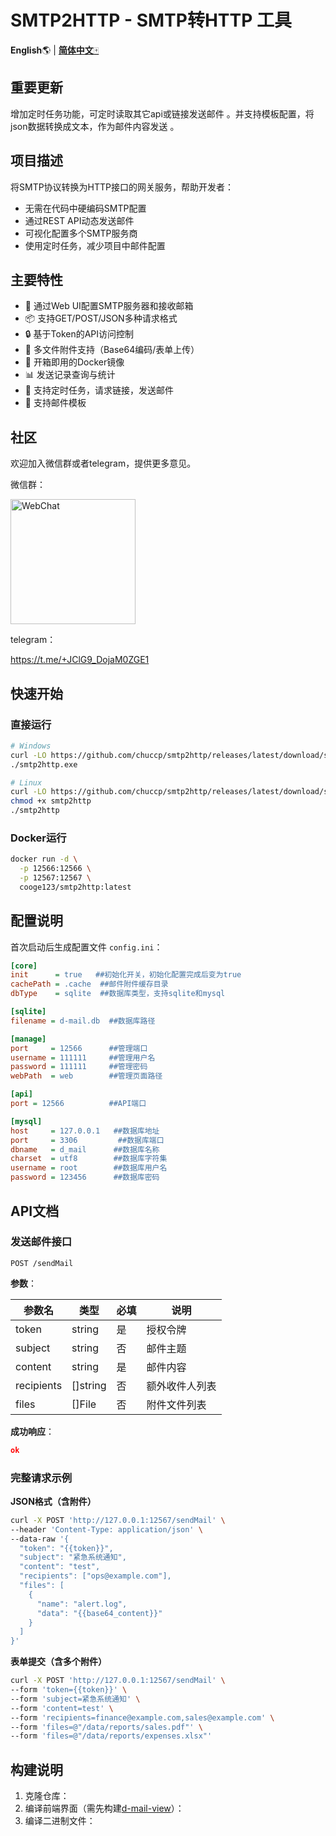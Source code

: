 # SMTP2HTTP - SMTP转HTTP 工具

**English**🌎 | [**简体中文**🀄](./README_zh.md)

## 重要更新

增加定时任务功能，可定时读取其它api或链接发送邮件 。并支持模板配置，将json数据转换成文本，作为邮件内容发送 。

## 项目描述

将SMTP协议转换为HTTP接口的网关服务，帮助开发者：

- 无需在代码中硬编码SMTP配置
- 通过REST API动态发送邮件
- 可视化配置多个SMTP服务商
- 使用定时任务，减少项目中邮件配置

## 主要特性

- 🚀 通过Web UI配置SMTP服务器和接收邮箱
- 📦 支持GET/POST/JSON多种请求格式
- 🔒 基于Token的API访问控制
- 📎 多文件附件支持（Base64编码/表单上传）
- 🐳 开箱即用的Docker镜像
- 📊 发送记录查询与统计
- 📅 支持定时任务，请求链接，发送邮件
- 📧 支持邮件模板

## 社区
欢迎加入微信群或者telegram，提供更多意见。

微信群：

<img src="https://github.com/chuccp/smtp2http/blob/main/image/WeChat.png?raw=true" alt="WebChat" width="200">

telegram：

https://t.me/+JClG9_DojaM0ZGE1

## 快速开始

### 直接运行

```bash
# Windows
curl -LO https://github.com/chuccp/smtp2http/releases/latest/download/smtp2http-windows-amd64.tar.gz
./smtp2http.exe

# Linux
curl -LO https://github.com/chuccp/smtp2http/releases/latest/download/smtp2http-linux-amd64.tar.gz
chmod +x smtp2http
./smtp2http
```

### Docker运行

```bash
docker run -d \
  -p 12566:12566 \
  -p 12567:12567 \
  cooge123/smtp2http:latest
```

## 配置说明

首次启动后生成配置文件 `config.ini`：

```ini
[core]
init      = true   ##初始化开关，初始化配置完成后变为true 
cachePath = .cache  ##邮件附件缓存目录
dbType    = sqlite  ##数据库类型，支持sqlite和mysql

[sqlite]
filename = d-mail.db  ##数据库路径

[manage]
port     = 12566      ##管理端口   
username = 111111     ##管理用户名    
password = 111111     ##管理密码
webPath  = web        ##管理页面路径

[api]
port = 12566          ##API端口    

[mysql]
host     = 127.0.0.1   ##数据库地址
port     = 3306         ##数据库端口
dbname   = d_mail      ##数据库名称
charset  = utf8        ##数据库字符集
username = root        ##数据库用户名
password = 123456      ##数据库密码
```

## API文档

### 发送邮件接口

`POST /sendMail`

**参数**：

| 参数名        | 类型       | 必填 | 说明      |
|------------|----------|----|---------|
| token      | string   | 是  | 授权令牌    |
| subject    | string   | 否  | 邮件主题    |
| content    | string   | 是  | 邮件内容    |
| recipients | []string | 否  | 额外收件人列表 |
| files      | []File   | 否  | 附件文件列表  |

**成功响应**：

```json
ok
```

### 完整请求示例

**JSON格式（含附件）**

```bash
curl -X POST 'http://127.0.0.1:12567/sendMail' \
--header 'Content-Type: application/json' \
--data-raw '{
  "token": "{{token}}",
  "subject": "紧急系统通知",
  "content": "test",
  "recipients": ["ops@example.com"],
  "files": [
    {
      "name": "alert.log",
      "data": "{{base64_content}}"
    }
  ]
}'
```

**表单提交（含多个附件）**

```bash
curl -X POST 'http://127.0.0.1:12567/sendMail' \
--form 'token={{token}}' \
--form 'subject=紧急系统通知' \
--form 'content=test' \
--form 'recipients=finance@example.com,sales@example.com' \
--form 'files=@"/data/reports/sales.pdf"' \
--form 'files=@"/data/reports/expenses.xlsx"'
```

## 构建说明

1. 克隆仓库：
2. 编译前端界面（需先构建[d-mail-view](https://github.com/chuccp/d-mail-view)）：
3. 编译二进制文件：







        